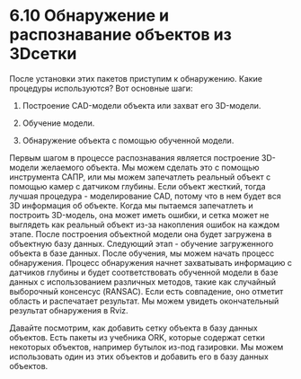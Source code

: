 # 6.10 Обнаружение и распознавание объектов из 3Dсетки

После установки этих пакетов приступим к обнаружению. Какие процедуры используются? Вот основные шаги: 

1. Построение CAD-модели объекта или захват его 3D-модели. 

2. Обучение модели. 

3. Обнаружение объекта с помощью обученной модели.

Первым шагом в процессе распознавания является построение 3D-модели желаемого объекта. Мы можем сделать это с помощью инструмента САПР, или мы можем запечатлеть реальный объект с помощью камер с датчиком глубины. Если объект жесткий, тогда лучшая процедура - моделирование CAD, потому что в нем будет вся 3D информация об объекте. Когда мы пытаемся запечатлеть и построить 3D-модель, она может иметь ошибки, и сетка может не выглядеть как реальный объект из-за накопления ошибок на каждом этапе. После построения объектной модели она будет загружена в объектную базу данных. Следующий этап - обучение загруженного объекта в базе данных. После обучения, мы можем начать процесс обнаружения. Процесс обнаружения начнет захватывать информацию с датчиков глубины и будет соответствовать обученной модели в базе данных с использованием различных методов, такие как случайный выборочный консенсус \(RANSAC\). Если есть совпадение, оно  отметит область и распечатает результат. Мы можем увидеть окончательный результат обнаружения в Rviz.

Давайте посмотрим, как добавить сетку объекта в базу данных объектов. Есть пакеты из учебника ORK, которые содержат сетки некоторых объектов, например бутылок из-под газировки. Мы можем использовать один из этих объектов и добавить его в базу данных объектов.

